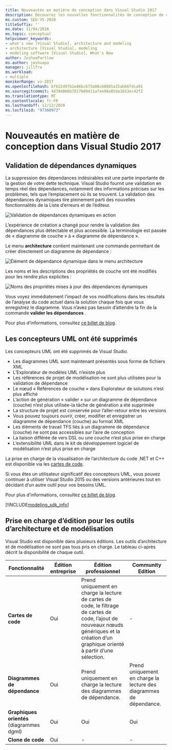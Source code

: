 ```yaml
---
title: Nouveautés en matière de conception dans Visual Studio 2017
description: Découvrez les nouvelles fonctionnalités de conception de code, telles que la validation de dépendances dynamiques, qui sont disponibles dans Visual Studio 2017.
ms.custom: SEO-VS-2020
titleSuffix: ''
ms.date: 11/04/2016
ms.topic: conceptual
helpviewer_keywords:
- what's new [Visual Studio], architecture and modeling
- architecture [Visual Studio], modeling
- modeling software [Visual Studio], What's New
author: JoshuaPartlow
ms.author: joshuapa
manager: jillfra
ms.workload:
- multiple
monikerRange: vs-2017
ms.openlocfilehash: bf622d9762e86bcb75a08c60085a15abb6fdca91
ms.sourcegitcommit: 4d394866b7817689411afee98e85da1653ec42f2
ms.translationtype: MT
ms.contentlocale: fr-FR
ms.lasthandoff: 12/12/2020
ms.locfileid: "97360973"
---
```

# <a name="whats-new-for-design-in-visual-studio-2017"></a>Nouveautés en matière de conception dans Visual Studio 2017

## <a name="live-dependency-validation"></a>Validation de dépendances dynamiques

La suppression des dépendances indésirables est une partie importante de la gestion de votre dette technique. Visual Studio fournit une validation en temps réel des dépendances, notamment des informations précises sur les problèmes, tels que l’emplacement où ils se trouvent. La validation des dépendances dynamiques tire pleinement parti des nouvelles fonctionnalités de la Liste d’erreurs et de l’éditeur.

![Validation de dépendances dynamiques en action](media/dep-validation-whatsnew-01.png)

L’expérience de création a changé pour rendre la validation des dépendances plus détectable et plus accessible. La terminologie est passée de « diagramme de couche » à « diagramme de dépendance ».

Le menu **architecture** contient maintenant une commande permettant de créer directement un diagramme de dépendance :

![Élément de dépendance dynamique dans le menu architecture](media/dep-validation-whatsnew-02.png)

Les noms et les descriptions des propriétés de couche ont été modifiés pour les rendre plus explicites :

![Noms des propriétés mises à jour des dépendances dynamiques](media/dep-validation-whatsnew-03.png)

Vous voyez immédiatement l’impact de vos modifications dans les résultats de l’analyse du code actuel dans la solution chaque fois que vous enregistrez le diagramme. Vous n’avez pas besoin d’attendre la fin de la commande **valider les dépendances** .

Pour plus d’informations, consultez [ce billet de blog](https://devblogs.microsoft.com/devops/live-architecture-dependency-validation-in-visual-studio-15-preview-5/).

## <a name="uml-designers-have-been-removed"></a>Les concepteurs UML ont été supprimés

Les concepteurs UML ont été supprimés de Visual Studio.

* Les diagrammes UML sont maintenant présentés sous forme de fichiers XML
* L’Explorateur de modèles UML n’existe plus
* Les références de projet de modélisation ne sont plus utilisées pour la validation de dépendance
* Le nœud « Références de couche » dans Explorateur de solutions n’est plus affiché
* L’action de génération « valider » sur un diagramme de dépendance (couche) n’est plus utilisée-la tâche de génération a été supprimée
* La structure de projet est conservée pour l’aller-retour entre les versions
* Vous pouvez toujours ouvrir, créer, modifier et enregistrer un diagramme de dépendance (couche) au format XML
* Les éléments de travail TFS liés à un diagramme de dépendance (couche) ne sont pas accessibles sur l’aire de conception
* La liaison différée de vers DSL ou une couche n’est plus prise en charge
* L’extensibilité UML dans le kit de développement logiciel de modélisation n’est plus prise en charge

La prise en charge de la visualisation de l’architecture du code .NET et C++ est disponible via les [cartes de code](map-dependencies-across-your-solutions.md).

Si vous êtes un utilisateur significatif des concepteurs UML, vous pouvez continuer à utiliser Visual Studio 2015 ou des versions antérieures tout en décidant d’un autre outil pour vos besoins UML.

Pour plus d’informations, consultez [ce billet de blog](https://devblogs.microsoft.com/devops/uml-designers-have-been-removed-layer-designer-now-supports-live-architectural-analysis/).

[!INCLUDE[modeling_sdk_info](includes/modeling_sdk_info.md)]

## <a name="edition-support-for-architecture-and-modeling-tools"></a><a name="VersionSupport" />Prise en charge d’édition pour les outils d’architecture et de modélisation

Visual Studio est disponible dans plusieurs éditions. Les outils d’architecture et de modélisation ne sont pas tous pris en charge. Le tableau ci-après décrit la disponibilité de chaque outil.

|**Fonctionnalité**|**Édition entreprise**|**Édition professionnel**|**Community Edition**|
|-|-|-|-|
|**Cartes de code**|Oui|Prend uniquement en charge la lecture de cartes de code, le filtrage de cartes de code, l’ajout de nouveaux nœuds génériques et la création d’un graphique orienté à partir d’une sélection.|-|
|**Diagrammes de dépendance**|Oui|Prend uniquement en charge la lecture des diagrammes de dépendance.|Prend uniquement en charge la lecture des diagrammes de dépendance.|
|**Graphiques orientés** (diagrammes dgml)|Oui|Oui|Oui|
|**Clone de code**|Oui|-|-|
